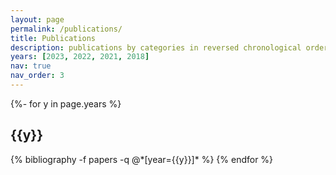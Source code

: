 ```yaml
---
layout: page
permalink: /publications/
title: Publications
description: publications by categories in reversed chronological order. 
years: [2023, 2022, 2021, 2018]
nav: true
nav_order: 3
---
```

<!-- _pages/publications.md -->
<div class="publications">

{%- for y in page.years %}
  <h2 class="year">{{y}}</h2>
  {% bibliography -f papers -q @*[year={{y}}]* %}
{% endfor %}

</div>
